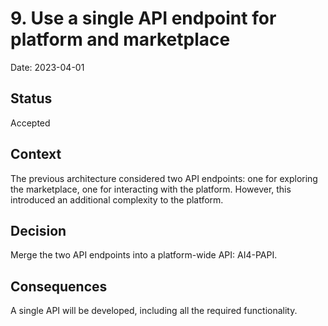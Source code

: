 # 9. Use a single API endpoint for platform and marketplace

Date: 2023-04-01

## Status

Accepted

## Context

The previous architecture considered two API endpoints: one for exploring the
marketplace, one for interacting with the platform. However, this introduced an
additional complexity to the platform.

## Decision

Merge the two API endpoints into a platform-wide API: AI4-PAPI.

## Consequences

A single API will be developed, including all the required functionality.
